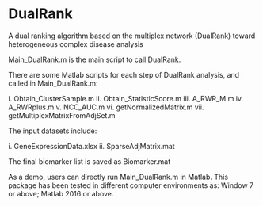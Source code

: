 # DualRank

A dual ranking algorithm based on the multiplex network (DualRank) toward heterogeneous complex disease analysis

Main_DualRank.m is the main script to call DualRank.

There are some Matlab scripts for each step of DualRank analysis, and called in Main_DualRank.m:

   i. Obtain_ClusterSample.m 
   ii. Obtain_StatisticScore.m 
   iii. A_RWR_M.m 
   iv. A_RWRplus.m 
   v. NCC_AUC.m 
   vi. getNormalizedMatrix.m 
   vii. getMultiplexMatrixFromAdjSet.m 

The input datasets include:

   i. GeneExpressionData.xlsx 
   ii. SparseAdjMatrix.mat

The final biomarker list is saved as Biomarker.mat

As a demo, users can directly run Main_DualRank.m in Matlab. This package has been tested in different computer environments as: Window 7 or above; Matlab 2016 or above.
